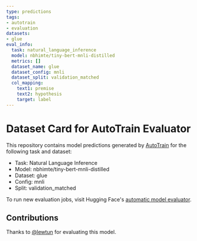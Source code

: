 ```yaml
---
type: predictions
tags:
- autotrain
- evaluation
datasets:
- glue
eval_info:
  task: natural_language_inference
  model: nbhimte/tiny-bert-mnli-distilled
  metrics: []
  dataset_name: glue
  dataset_config: mnli
  dataset_split: validation_matched
  col_mapping:
    text1: premise
    text2: hypothesis
    target: label
---
```

# Dataset Card for AutoTrain Evaluator

This repository contains model predictions generated by [AutoTrain](https://huggingface.co/autotrain) for the following task and dataset:

* Task: Natural Language Inference
* Model: nbhimte/tiny-bert-mnli-distilled
* Dataset: glue
* Config: mnli
* Split: validation_matched

To run new evaluation jobs, visit Hugging Face's [automatic model evaluator](https://huggingface.co/spaces/autoevaluate/model-evaluator).

## Contributions

Thanks to [@lewtun](https://huggingface.co/lewtun) for evaluating this model.